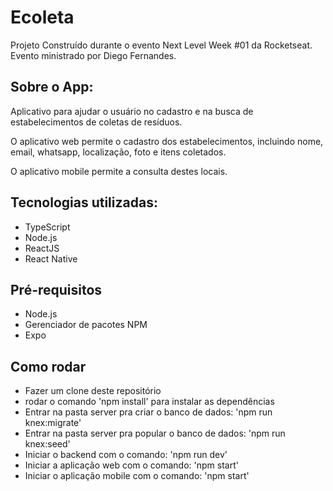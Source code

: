 # Ecoleta

Projeto Construído durante o evento Next Level Week #01 da Rocketseat. Evento ministrado por Diego Fernandes.


## Sobre o App:
Aplicativo para ajudar o usuário no cadastro e na busca de estabelecimentos de coletas de resíduos.  

O aplicativo web permite o cadastro dos estabelecimentos, incluindo nome, email, whatsapp, localização, foto e itens coletados.  

O aplicativo mobile permite a consulta destes locais.


## Tecnologias utilizadas:

* TypeScript
* Node.js
* ReactJS
* React Native

## Pré-requisitos
* Node.js
* Gerenciador de pacotes NPM
* Expo

## Como rodar
* Fazer um clone deste repositório
* rodar o comando 'npm install' para instalar as dependências
* Entrar na pasta server pra criar o banco de dados: 'npm run knex:migrate'
* Entrar na pasta server pra popular o banco de dados: 'npm run knex:seed'
* Iniciar o backend com o comando: 'npm run dev'
* Iniciar a aplicação web com o comando: 'npm start'
* Iniciar o aplicação mobile com o comando: 'npm start'